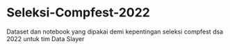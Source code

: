 # Seleksi-Compfest-2022
Dataset dan notebook yang dipakai demi kepentingan seleksi compfest dsa 2022 untuk tim Data Slayer
